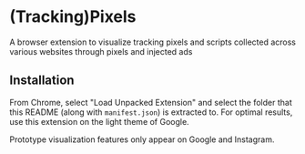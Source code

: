 # (Tracking)Pixels

A browser extension to visualize tracking pixels and scripts collected across various websites through pixels and injected ads

## Installation

From Chrome, select "Load Unpacked Extension" and select the folder that this README (along with `manifest.json`) is extracted to. For optimal results, use this extension on the light theme of Google. 

Prototype visualization features only appear on Google and Instagram.